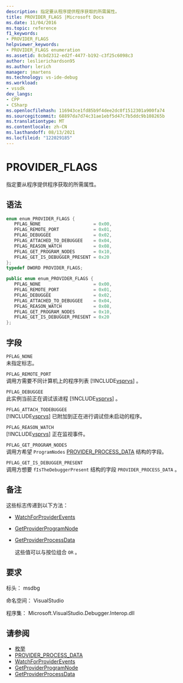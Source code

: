 ```yaml
---
description: 指定要从程序提供程序获取的所需属性。
title: PROVIDER_FLAGS |Microsoft Docs
ms.date: 11/04/2016
ms.topic: reference
f1_keywords:
- PROVIDER_FLAGS
helpviewer_keywords:
- PROVIDER_FLAGS enumeration
ms.assetid: 8cbd2312-ed2f-4477-b192-c3f25c6098c3
author: leslierichardson95
ms.author: lerich
manager: jmartens
ms.technology: vs-ide-debug
ms.workload:
- vssdk
dev_langs:
- CPP
- CSharp
ms.openlocfilehash: 116943ce1fd85b9f4dee2dc0f1512301a900fa74
ms.sourcegitcommit: 68897da7d74c31ae1ebf5d47c7b5ddc9b108265b
ms.translationtype: MT
ms.contentlocale: zh-CN
ms.lasthandoff: 08/13/2021
ms.locfileid: "122029185"
---
```

# <a name="provider_flags"></a>PROVIDER_FLAGS
指定要从程序提供程序获取的所需属性。

## <a name="syntax"></a>语法

```cpp
enum enum_PROVIDER_FLAGS {
   PFLAG_NONE                    = 0x00,
   PFLAG_REMOTE_PORT             = 0x01,
   PFLAG_DEBUGGEE                = 0x02,
   PFLAG_ATTACHED_TO_DEBUGGEE    = 0x04,
   PFLAG_REASON_WATCH            = 0x08,
   PFLAG_GET_PROGRAM_NODES       = 0x10,
   PFLAG_GET_IS_DEBUGGER_PRESENT = 0x20
};
typedef DWORD PROVIDER_FLAGS;
```

```csharp
public enum enum_PROVIDER_FLAGS {
   PFLAG_NONE                    = 0x00,
   PFLAG_REMOTE_PORT             = 0x01,
   PFLAG_DEBUGGEE                = 0x02,
   PFLAG_ATTACHED_TO_DEBUGGEE    = 0x04,
   PFLAG_REASON_WATCH            = 0x08,
   PFLAG_GET_PROGRAM_NODES       = 0x10,
   PFLAG_GET_IS_DEBUGGER_PRESENT = 0x20
};
```

## <a name="fields"></a>字段
 `PFLAG_NONE`\
 未指定标志。

 `PFLAG_REMOTE_PORT`\
 调用方需要不同计算机上的程序列表 [!INCLUDE[vsprvs](../../../code-quality/includes/vsprvs_md.md)] 。

 `PFLAG_DEBUGGEE`\
 此实例当前正在调试该进程 [!INCLUDE[vsprvs](../../../code-quality/includes/vsprvs_md.md)] 。

 `PFLAG_ATTACH_TODEBUGGEE`\
 [!INCLUDE[vsprvs](../../../code-quality/includes/vsprvs_md.md)] 已附加到正在进行调试但未启动的程序。

 `PFLAG_REASON_WATCH`\
 [!INCLUDE[vsprvs](../../../code-quality/includes/vsprvs_md.md)] 正在监视事件。

 `PFLAG_GET_PROGRAM_NODES`\
 调用方希望 `ProgramNodes` [PROVIDER_PROCESS_DATA](../../../extensibility/debugger/reference/provider-process-data.md) 结构的字段。

 `PFLAG_GET_IS_DEBUGGER_PRESENT`\
 调用方想要 `fIsTheDebuggerPresent` 结构的字段 `PROVIDER_PROCESS_DATA` 。

## <a name="remarks"></a>备注
 这些标志传递到以下方法：

- [WatchForProviderEvents](../../../extensibility/debugger/reference/idebugprogramprovider2-watchforproviderevents.md)

- [GetProviderProgramNode](../../../extensibility/debugger/reference/idebugprogramprovider2-getproviderprogramnode.md)

- [GetProviderProcessData](../../../extensibility/debugger/reference/idebugprogramprovider2-getproviderprocessdata.md)

  这些值可以与按位组合 `OR` 。

## <a name="requirements"></a>要求
 标头： msdbg

 命名空间： VisualStudio

 程序集： Microsoft.VisualStudio.Debugger.Interop.dll

## <a name="see-also"></a>请参阅
- [枚举](../../../extensibility/debugger/reference/enumerations-visual-studio-debugging.md)
- [PROVIDER_PROCESS_DATA](../../../extensibility/debugger/reference/provider-process-data.md)
- [WatchForProviderEvents](../../../extensibility/debugger/reference/idebugprogramprovider2-watchforproviderevents.md)
- [GetProviderProgramNode](../../../extensibility/debugger/reference/idebugprogramprovider2-getproviderprogramnode.md)
- [GetProviderProcessData](../../../extensibility/debugger/reference/idebugprogramprovider2-getproviderprocessdata.md)
